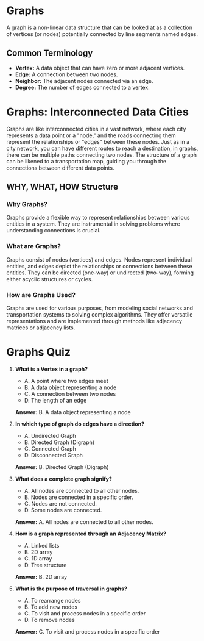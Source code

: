 # Graphs

A graph is a non-linear data structure that can be looked at as a collection of vertices (or nodes) potentially connected by line segments named edges.

## Common Terminology

- **Vertex:** A data object that can have zero or more adjacent vertices.
- **Edge:** A connection between two nodes.
- **Neighbor:** The adjacent nodes connected via an edge.
- **Degree:** The number of edges connected to a vertex.

# Graphs: Interconnected Data Cities

Graphs are like interconnected cities in a vast network, where each city represents a data point or a "node," and the roads connecting them represent the relationships or "edges" between these nodes. Just as in a city network, you can have different routes to reach a destination, in graphs, there can be multiple paths connecting two nodes. The structure of a graph can be likened to a transportation map, guiding you through the connections between different data points.

## WHY, WHAT, HOW Structure

### Why Graphs?

Graphs provide a flexible way to represent relationships between various entities in a system. They are instrumental in solving problems where understanding connections is crucial.

### What are Graphs?

Graphs consist of nodes (vertices) and edges. Nodes represent individual entities, and edges depict the relationships or connections between these entities. They can be directed (one-way) or undirected (two-way), forming either acyclic structures or cycles.

### How are Graphs Used?

Graphs are used for various purposes, from modeling social networks and transportation systems to solving complex algorithms. They offer versatile representations and are implemented through methods like adjacency matrices or adjacency lists.

# Graphs Quiz

1. **What is a Vertex in a graph?**
   - A. A point where two edges meet
   - B. A data object representing a node
   - C. A connection between two nodes
   - D. The length of an edge

   **Answer:** B. A data object representing a node

2. **In which type of graph do edges have a direction?**
   - A. Undirected Graph
   - B. Directed Graph (Digraph)
   - C. Connected Graph
   - D. Disconnected Graph

   **Answer:** B. Directed Graph (Digraph)

3. **What does a complete graph signify?**
   - A. All nodes are connected to all other nodes.
   - B. Nodes are connected in a specific order.
   - C. Nodes are not connected.
   - D. Some nodes are connected.

   **Answer:** A. All nodes are connected to all other nodes.

4. **How is a graph represented through an Adjacency Matrix?**
   - A. Linked lists
   - B. 2D array
   - C. 1D array
   - D. Tree structure

   **Answer:** B. 2D array

5. **What is the purpose of traversal in graphs?**
   - A. To rearrange nodes
   - B. To add new nodes
   - C. To visit and process nodes in a specific order
   - D. To remove nodes

   **Answer:** C. To visit and process nodes in a specific order
